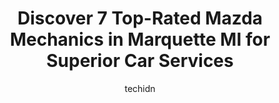 ---
layout: ampstory
image: https://images.unsplash.com/photo-1639928846512-d22a0738138a?ixlib=rb-4.0.3&ixid=MnwxMjA3fDB8MHxwaG90by1wYWdlfHx8fGVufDB8fHx8&auto=format&fit=crop&w=640&h=853&q=80
author: techidn
featured: false
description: When it comes to finding reliable automotive experts in Marquette MI, USA, look no further than the 7 best Mazda Mechanic in the area. With their exceptional skills and dedication to providi
title: Discover 7 Top-Rated Mazda Mechanics in Marquette MI for Superior Car Services
cover:
   title: Discover 7 Top-Rated Mazda Mechanics in Marquette MI for Superior Car Services
   subtitle: Rickpate
   background: https://images.unsplash.com/photo-1639928846512-d22a0738138a?ixlib=rb-4.0.3&ixid=MnwxMjA3fDB8MHxwaG90by1wYWdlfHx8fGVufDB8fHx8&auto=format&fit=crop&w=640&h=853&q=80

pages: 
 - layout: thirds
   top: <h1>#1 Marquette GMC</h1>
   bottom: "<p>Everyone was amazing! From the second I walked in the door the the last minute I left. Sent a message later during the night and received an answer from Nikki right away.</p>"
   background: https://www.knot35.com/toplist/wp-content/uploads/2023/06/best-mazda-mechanic-1-in-marquette-mi-1685841660.jpeg
   backgroundblur: true
 - layout: thirds
   top: <h1>#2 Fox Marquette Subaru</h1>
   bottom: "<p>3825 US Hwy 41, Marquette, MI 49855, United States</p>"
   background: https://www.knot35.com/toplist/wp-content/uploads/2023/06/best-mazda-mechanic-2-in-marquette-mi-1685841660.jpeg
   cta:
      link: https://www.knot35.com/toplist/discover-7-top-rated-mazda-mechanics-in-marquette-mi-for-superior-car-services/
      text: Discover 7 Top-Rated Mazda Mechanics in Marquette MI for Superior Car Services
 - layout: thirds
   top: <h1>#3 Midas</h1>
   bottom: "<p>2293 US Hwy 41, Marquette, MI 49855, United States</p>"
   background: https://www.knot35.com/toplist/wp-content/uploads/2023/06/best-mazda-mechanic-3-in-marquette-mi-1685841661.jpeg
   cta:
      link: https://www.knot35.com/toplist/discover-7-top-rated-mazda-mechanics-in-marquette-mi-for-superior-car-services/
      text: Discover 7 Top-Rated Mazda Mechanics in Marquette MI for Superior Car Services
 - layout: thirds
   top: <h1>#4 Joes Automotive Repair</h1>
   bottom: "<p>630 S Lake St, Marquette, MI 49855, United States</p>"
   background: https://images.unsplash.com/photo-1462556791646-c201b8241a94?ixlib=rb-4.0.3&ixid=MnwxMjA3fDB8MHxwaG90by1wYWdlfHx8fGVufDB8fHx8&auto=format&fit=crop&w=640&h=853&q=80
   cta:
      link: https://www.knot35.com/toplist/discover-7-top-rated-mazda-mechanics-in-marquette-mi-for-superior-car-services/
      text: Discover 7 Top-Rated Mazda Mechanics in Marquette MI for Superior Car Services
 - layout: thirds
   top: <h1>#5 Walmart Auto Care Centers</h1>
   bottom: "<p>3225 US Hwy 41, Marquette, MI 49855, United States</p>"
   background: https://images.unsplash.com/photo-1620421680010-0766ff230392?ixlib=rb-4.0.3&ixid=MnwxMjA3fDB8MHxwaG90by1wYWdlfHx8fGVufDB8fHx8&auto=format&fit=crop&w=640&h=853&q=80
   cta:
      link: https://www.knot35.com/toplist/discover-7-top-rated-mazda-mechanics-in-marquette-mi-for-superior-car-services/
      text: Discover 7 Top-Rated Mazda Mechanics in Marquette MI for Superior Car Services
 - layout: thirds
   top: <h1>#6 Heritage Motors</h1>
   bottom: "<p>2801 US Hwy 41, Harvey, MI 49855, United States</p>"
   background: https://images.unsplash.com/photo-1564951434112-64d74cc2a2d7?ixlib=rb-4.0.3&ixid=MnwxMjA3fDB8MHxwaG90by1wYWdlfHx8fGVufDB8fHx8&auto=format&fit=crop&w=640&h=853&q=80
   cta:
      link: https://www.knot35.com/toplist/discover-7-top-rated-mazda-mechanics-in-marquette-mi-for-superior-car-services/
      text: Discover 7 Top-Rated Mazda Mechanics in Marquette MI for Superior Car Services
 - layout: thirds
   top: <h1>#7 Quality Car Care Center</h1>
   bottom: "<p>1101 S Front St, Marquette, MI 49855, United States</p>"
   background: https://images.unsplash.com/photo-1489648022186-8f49310909a0?ixlib=rb-4.0.3&ixid=MnwxMjA3fDB8MHxwaG90by1wYWdlfHx8fGVufDB8fHx8&auto=format&fit=crop&w=640&h=853&q=80
   cta:
      link: https://www.knot35.com/toplist/discover-7-top-rated-mazda-mechanics-in-marquette-mi-for-superior-car-services/
      text: Discover 7 Top-Rated Mazda Mechanics in Marquette MI for Superior Car Services
 - layout: thirds
   middle: Continue reading...
   background: https://images.unsplash.com/photo-1567095761054-7a02e69e5c43?ixlib=rb-4.0.3&ixid=MnwxMjA3fDB8MHxwaG90by1wYWdlfHx8fGVufDB8fHx8&auto=format&fit=crop&w=640&h=853&q=80
   cta:
      link: https://www.knot35.com/toplist/discover-7-top-rated-mazda-mechanics-in-marquette-mi-for-superior-car-services/
      text: Discover 7 Top-Rated Mazda Mechanics in Marquette MI for Superior Car Services
      
---